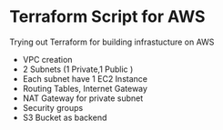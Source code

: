 
# Terraform Script for AWS 

Trying out Terraform for building infrastucture on AWS

- VPC creation 
- 2 Subnets (1 Private,1 Public )
- Each subnet have 1 EC2 Instance
- Routing Tables, Internet Gateway
- NAT Gateway for private subnet
- Security groups
- S3 Bucket as backend
